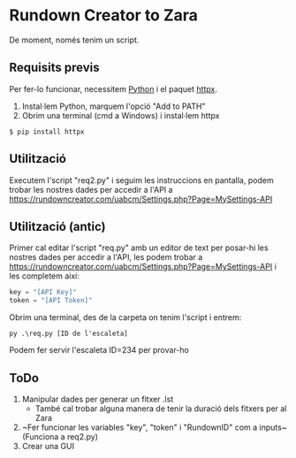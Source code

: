 # Rundown Creator to Zara
De moment, només tenim un script. 

## Requisits previs
Per fer-lo funcionar, necessitem [Python](https://www.python.org/downloads/) i el paquet [httpx](https://pypi.org/project/httpx/).

1. Instal·lem Python, marquem l'opció "Add to PATH"
2. Obrim una terminal (cmd a Windows) i instal·lem httpx
```
$ pip install httpx
```
## Utilització
Executem l'script "req2.py" i seguim les instruccions en pantalla, podem trobar les nostres dades per accedir a l'API a https://rundowncreator.com/uabcm/Settings.php?Page=MySettings-API

## Utilització (antic)
Primer cal editar l'script "req.py" amb un editor de text per posar-hi les nostres dades per accedir a l'API, les podem trobar a https://rundowncreator.com/uabcm/Settings.php?Page=MySettings-API i les completem així:

```python
key = "[API Key]"
token = "[API Token]"
```


Obrim una terminal, des de la carpeta on tenim l'script i entrem:

    py .\req.py [ID de l'escaleta]
    
Podem fer servir l'escaleta ID=234 per provar-ho
   
## ToDo
1. Manipular dades per generar un fitxer .lst
    * També cal trobar alguna manera de tenir la duració dels fitxers per al Zara
2. ~Fer funcionar les variables "key", "token" i "RundownID" com a inputs~ (Funciona a req2.py)
3. Crear una GUI
